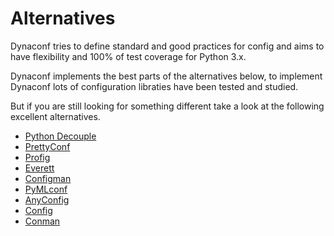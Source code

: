 # Alternatives

Dynaconf tries to define standard and good practices for config and aims to have flexibility and 100% of test coverage for Python 3.x.

Dynaconf implements the best parts of the alternatives below, to implement Dynaconf lots of configuration libraties have been tested and studied.

But if you are still looking for something different take a look at the following excellent alternatives.

- [Python Decouple](https://github.com/henriquebastos/python-decouple)
- [PrettyConf](https://github.com/osantana/prettyconf)
- [Profig](https://bitbucket.org/dhagrow/profig)
- [Everett](https://github.com/willkg/everett)
- [Configman](https://configman.readthedocs.io/en/latest/)
- [PyMLconf](https://pypi.org/project/pymlconf/)
- [AnyConfig](https://github.com/ssato/python-anyconfig)
- [Config](https://pypi.org/project/config/)
- [Conman](https://github.com/the-gigi/conman)

